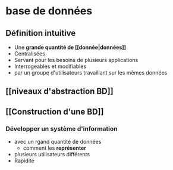 # base de données



## Définition intuitive
 - Une **grande quantité de [[donnée|données]]**
 - Centralisées
 - Servant pour les besoins de plusieurs applications
 - Interrogeables et modifiables
 - par un groupe d'utilisateurs travaillant sur les mêmes données

## [[niveaux d'abstraction BD]]

## [[Construction d'une BD]]

### Développer un système d'information
 - avec un rgand quantité de données
     - comment les **représenter**
 - plusieurs utilisateurs différents
 - Rapidité
